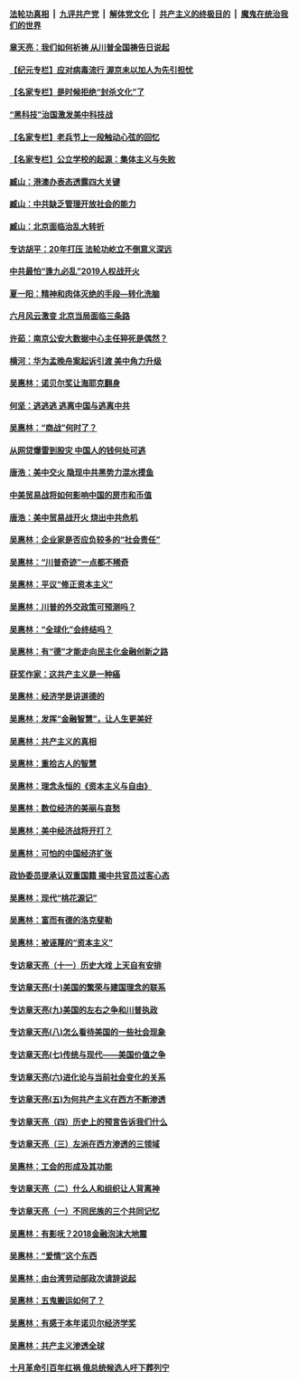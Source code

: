 

####  [法轮功真相](../../../../basic/blob/master/README.md?t=06270231) &nbsp;|&nbsp; [九评共产党](../../../../9ping.md/blob/master/README.md?t=06270231) &nbsp;|&nbsp; [解体党文化](../../../../jtdwh.md/blob/master/README.md?t=06270231)  &nbsp;|&nbsp; [共产主义的终极目的](../../../../gczydzjmd.md/blob/master/README.md?t=06270231) &nbsp;|&nbsp; [魔鬼在统治我们的世界](../../../../mgztzwmdsj.md/blob/master/README.md?t=06270231) 

#### [章天亮：我们如何祈祷 从川普全国祷告日说起](../pages/nsc423/n11944627.md?t=06270231) 

#### [【纪元专栏】应对病毒流行 渥京未以加人为先引担忧](../pages/nsc423/n11875714.md?t=06270231) 

#### [【名家专栏】是时候拒绝“封杀文化”了](../pages/nsc423/n11814093.md?t=06270231) 

#### [“黑科技”治国激发美中科技战](../pages/nsc423/n11638056.md?t=06270231) 

#### [【名家专栏】老兵节上一段触动心弦的回忆](../pages/nsc423/n11646016.md?t=06270231) 

#### [【名家专栏】公立学校的起源：集体主义与失败](../pages/nsc423/n11601833.md?t=06270231) 

#### [臧山：港澳办表态透露四大关键](../pages/nsc423/n11421628.md?t=06270231) 

#### [臧山：中共缺乏管理开放社会的能力](../pages/nsc423/n11407457.md?t=06270231) 

#### [臧山：北京面临治乱大转折](../pages/nsc423/n11406895.md?t=06270231) 

#### [专访胡平：20年打压 法轮功屹立不倒意义深远](../pages/nsc423/n11398800.md?t=06270231) 

#### [中共最怕“逢九必乱”2019人权战开火](../pages/nsc423/n11385248.md?t=06270231) 

#### [夏一阳：精神和肉体灭绝的手段—转化洗脑](../pages/nsc423/n11368250.md?t=06270231) 

#### [六月风云激变 北京当局面临三条路](../pages/nsc423/n11313668.md?t=06270231) 

#### [许茹：南京公安大数据中心主任猝死是偶然？](../pages/nsc423/n11064744.md?t=06270231) 

#### [横河：华为孟晚舟案起诉引渡 美中角力升级](../pages/nsc423/n11027230.md?t=06270231) 

#### [吴惠林：诺贝尔奖让海耶克翻身](../pages/nsc423/n10890049.md?t=06270231) 

#### [何坚：逃逃逃 逃离中国与逃离中共](../pages/nsc423/n10592891.md?t=06270231) 

#### [吴惠林：“商战”何时了？](../pages/nsc423/n10573558.md?t=06270231) 

#### [从网贷爆雷到股灾 中国人的钱何处可逃](../pages/nsc423/n10572800.md?t=06270231) 

#### [唐浩：美中交火 隐现中共黑势力混水摸鱼](../pages/nsc423/n10544040.md?t=06270231) 

#### [中美贸易战将如何影响中国的房市和币值](../pages/nsc423/n10543697.md?t=06270231) 

#### [唐浩：美中贸易战开火 烧出中共危机](../pages/nsc423/n10540126.md?t=06270231) 

#### [吴惠林：企业家是否应负较多的“社会责任”](../pages/nsc423/n10535022.md?t=06270231) 

#### [吴惠林：“川普奇迹”一点都不稀奇](../pages/nsc423/n10512808.md?t=06270231) 

#### [吴惠林：平议“修正资本主义”](../pages/nsc423/n10495724.md?t=06270231) 

#### [吴惠林：川普的外交政策可预测吗？](../pages/nsc423/n10462387.md?t=06270231) 

#### [吴惠林：“全球化”会终结吗？](../pages/nsc423/n10452838.md?t=06270231) 

#### [吴惠林：有“德”才能走向民主化金融创新之路](../pages/nsc423/n10432292.md?t=06270231) 

#### [获奖作家：这共产主义是一种癌](../pages/nsc423/n10431541.md?t=06270231) 

#### [吴惠林：经济学是讲道德的](../pages/nsc423/n10398014.md?t=06270231) 

#### [吴惠林：发挥“金融智慧”，让人生更美好](../pages/nsc423/n10375019.md?t=06270231) 

#### [吴惠林：共产主义的真相](../pages/nsc423/n10351394.md?t=06270231) 

#### [吴惠林：重拾古人的智慧](../pages/nsc423/n10337691.md?t=06270231) 

#### [吴惠林：理念永恒的《资本主义与自由》](../pages/nsc423/n10316274.md?t=06270231) 

#### [吴惠林：数位经济的美丽与哀愁](../pages/nsc423/n10292946.md?t=06270231) 

#### [吴惠林：美中经济战将开打？](../pages/nsc423/n10258825.md?t=06270231) 

#### [吴惠林：可怕的中国经济扩张](../pages/nsc423/n10219147.md?t=06270231) 

#### [政协委员提承认双重国籍 揭中共官员过客心态](../pages/nsc423/n10208809.md?t=06270231) 

#### [吴惠林：现代“桃花源记”](../pages/nsc423/n10185234.md?t=06270231) 

#### [吴惠林：富而有德的洛克斐勒](../pages/nsc423/n10142264.md?t=06270231) 

#### [吴惠林：被诬蔑的“资本主义”](../pages/nsc423/n10124816.md?t=06270231) 

#### [专访章天亮（十一）历史大戏 上天自有安排](../pages/nsc423/n10094905.md?t=06270231) 

#### [专访章天亮(十)美国的繁荣与建国理念的联系](../pages/nsc423/n10094899.md?t=06270231) 

#### [专访章天亮(九)美国的左右之争和川普执政](../pages/nsc423/n10094889.md?t=06270231) 

#### [专访章天亮(八)怎么看待美国的一些社会现象](../pages/nsc423/n10094857.md?t=06270231) 

#### [专访章天亮(七)传统与现代——美国价值之争](../pages/nsc423/n10093140.md?t=06270231) 

#### [专访章天亮(六)进化论与当前社会变化的关系](../pages/nsc423/n10092036.md?t=06270231) 

#### [专访章天亮(五)为何共产主义在西方不断渗透](../pages/nsc423/n10083620.md?t=06270231) 

#### [专访章天亮（四）历史上的预言告诉我们什么](../pages/nsc423/n10083606.md?t=06270231) 

#### [专访章天亮（三）左派在西方渗透的三领域](../pages/nsc423/n10081115.md?t=06270231) 

#### [吴惠林：工会的形成及其功能](../pages/nsc423/n10080633.md?t=06270231) 

#### [专访章天亮（二）什么人和组织让人背离神](../pages/nsc423/n10076637.md?t=06270231) 

#### [专访章天亮（一）不同民族的三个共同记忆](../pages/nsc423/n10074188.md?t=06270231) 

#### [吴惠林：有影呒？2018金融泡沫大地震](../pages/nsc423/n10040534.md?t=06270231) 

#### [吴惠林：“爱情”这个东西](../pages/nsc423/n10019423.md?t=06270231) 

#### [吴惠林：由台湾劳动部政次请辞说起](../pages/nsc423/n9979679.md?t=06270231) 

#### [吴惠林：五鬼搬运如何了？](../pages/nsc423/n9925338.md?t=06270231) 

#### [吴惠林：有感于本年诺贝尔经济学奖](../pages/nsc423/n9871883.md?t=06270231) 

#### [吴惠林：共产主义渗透全球](../pages/nsc423/n9812748.md?t=06270231) 

#### [十月革命引百年红祸 俄总统候选人吁下葬列宁](../pages/nsc423/n9810182.md?t=06270231) 

